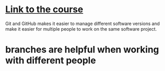 
# [Link to the course](https://www.youtube.com/watch?v=RGOj5yH7evk)
Git and GitHub makes it easier to manage different software versions and make it easier for multiple people to work on the same software project.
# branches are helpful when working with different people
